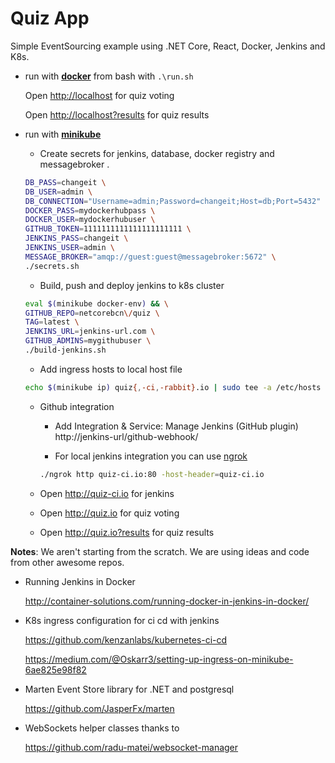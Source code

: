 # Quiz App
Simple EventSourcing example using .NET Core, React, Docker, Jenkins and K8s.

* run with [**docker**](https://www.docker.com/products/docker) from bash with ``.\run.sh`` 
  
  Open <http://localhost> for quiz voting
  
  Open <http://localhost?results> for quiz results
  
* run with [**minikube**](https://github.com/kubernetes/minikube)

  * Create secrets for jenkins, database, docker registry and messagebroker .

  ```bash
  DB_PASS=changeit \
  DB_USER=admin \
  DB_CONNECTION="Username=admin;Password=changeit;Host=db;Port=5432" \
  DOCKER_PASS=mydockerhubpass \
  DOCKER_USER=mydockerhubuser \
  GITHUB_TOKEN=1111111111111111111111 \
  JENKINS_PASS=changeit \
  JENKINS_USER=admin \
  MESSAGE_BROKER="amqp://guest:guest@messagebroker:5672" \
  ./secrets.sh
  ``` 
  
  * Build, push and deploy jenkins to k8s cluster
  
  ```bash
  eval $(minikube docker-env) && \
  GITHUB_REPO=netcorebcn\/quiz \
  TAG=latest \
  JENKINS_URL=jenkins-url.com \
  GITHUB_ADMINS=mygithubuser \
  ./build-jenkins.sh
  ```

  * Add ingress hosts to local host file

  ```bash
  echo $(minikube ip) quiz{,-ci,-rabbit}.io | sudo tee -a /etc/hosts
  ```

  * Github integration

    * Add Integration & Service: Manage Jenkins (GitHub plugin) http://jenkins-url/github-webhook/

    * For local jenkins integration you can use [ngrok](https://ngrok.com/) 
    ```bash 
    ./ngrok http quiz-ci.io:80 -host-header=quiz-ci.io
    ```

  * Open <http://quiz-ci.io> for jenkins

  * Open <http://quiz.io> for quiz voting

  * Open <http://quiz.io?results> for quiz results


**Notes**: We aren't starting from the scratch. We are using ideas and code from other awesome repos.

* Running Jenkins in Docker

  <http://container-solutions.com/running-docker-in-jenkins-in-docker/>  

* K8s ingress configuration for ci cd with jenkins

  <https://github.com/kenzanlabs/kubernetes-ci-cd>

  <https://medium.com/@Oskarr3/setting-up-ingress-on-minikube-6ae825e98f82>

* Marten Event Store library for .NET and postgresql

  <https://github.com/JasperFx/marten>

* WebSockets helper classes thanks to  

  <https://github.com/radu-matei/websocket-manager>
  
